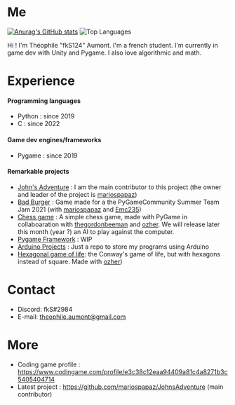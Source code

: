 # Me

[![Anurag's GitHub stats](https://github-readme-stats.vercel.app/api?username=fkS124&theme=tokyonight)](https://github.com/anuraghazra/github-readme-stats)
![Top Languages](https://github-readme-stats.vercel.app/api/top-langs/?username=fkS124&show_icons=true&hide=css&theme=tokyonight)

Hi ! I'm Théophile "fkS124" Aumont. I'm a french student.
I'm currently in game dev with Unity and Pygame.
I also love algorithmic and math.

# Experience

#### Programming languages
- Python : since 2019
- C : since 2022

#### Game dev engines/frameworks
- Pygame : since 2019

#### Remarkable projects
- [John's Adventure](https://github.com/mariospapaz/JohnsAdventure) : I am the main contributor to this project (the owner and leader of the project is [mariospapaz](https://github.com/mariospapaz))
- [Bad Burger](https://github.com/fkS124/Bad-Burger) : Game made for a the PyGameCommunity Summer Team Jam 2021 (with [mariospapaz](https://github.com/mariospapaz) and [Emc235](https://github.com/Emc2356))
- [Chess game](https://github.com/thegordonbeeman/py-chess) : A simple chess game, made with PyGame in collaboaration with [thegordonbeeman](https://github.com/thegordonbeeman) and [ozher](https://github.com/OZHER). We will release later this month (year ?) an AI to play against the computer.
- [Pygame Framework](https://github.com/fkS124/Pygame-Engine) : WIP 
- [Arduino Projects](https://github.com/fkS124/Arduino-Projects) : Just a repo to store my programs using Arduino
- [Hexagonal game of life](https://github.com/fkS124/game-of-life-remastered): the Conway's game of life, but with hexagons instead of square. Made with [ozher](https://github.com/OZHER))

# Contact
- Discord: fkS#2984
- E-mail: theophile.aumont@gmail.com

# More
- Coding game profile : https://www.codingame.com/profile/e3c38c12eaa94409a81c4a8271b3c5405404714
- Latest project : https://github.com/mariospapaz/JohnsAdventure (main contributor)
